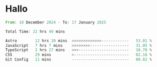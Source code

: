 # Hallo
<!--START_SECTION:waka-->

```rust
From: 18 December 2024 - To: 17 January 2025

Total Time: 22 hrs 49 mins

Astro        12 hrs 20 mins  >>>>>>>>>>>>>------------   53.81 %
JavaScript   7 hrs 7 mins    >>>>>>>>-----------------   31.05 %
TypeScript   2 hrs 27 mins   >>>----------------------   10.70 %
CSS          29 mins         >------------------------   02.16 %
Git Config   11 mins         -------------------------   00.82 %
```

<!--END_SECTION:waka-->
